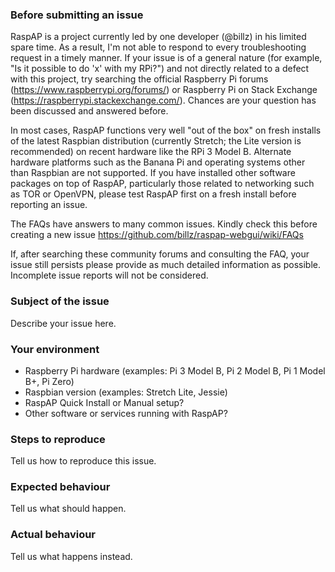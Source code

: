 ### Before submitting an issue

RaspAP is a project currently led by one developer (@billz) in his limited spare time. As a result, I'm not able to respond to every troubleshooting request in a timely manner. If your issue is of a general nature (for example, "Is it possible to do 'x' with my RPi?") and not directly related to a defect with this project, try searching the official Raspberry Pi forums (https://www.raspberrypi.org/forums/) or Raspberry Pi on Stack Exchange (https://raspberrypi.stackexchange.com/). Chances are your question has been discussed and answered before. 

In most cases, RaspAP functions very well "out of the box" on fresh installs of the latest Raspbian distribution (currently Stretch; the Lite version is recommended) on recent hardware like the RPi 3 Model B. Alternate hardware platforms such as the Banana Pi and operating systems other than Raspbian are not supported. If you have installed other software packages on top of RaspAP, particularly those related to networking such as TOR or OpenVPN, please test RaspAP first on a fresh install before reporting an issue.

The FAQs have answers to many common issues. Kindly check this before creating a new issue https://github.com/billz/raspap-webgui/wiki/FAQs

If, after searching these community forums and consulting the FAQ, your issue still persists please provide as much detailed information as possible. Incomplete issue reports will not be considered. 

### Subject of the issue
Describe your issue here.

### Your environment
* Raspberry Pi hardware (examples: Pi 3 Model B, Pi 2 Model B, Pi 1 Model B+, Pi Zero)  
* Raspbian version (examples: Stretch Lite, Jessie)
* RaspAP Quick Install or Manual setup?
* Other software or services running with RaspAP?

### Steps to reproduce
Tell us how to reproduce this issue.

### Expected behaviour
Tell us what should happen.

### Actual behaviour
Tell us what happens instead.
